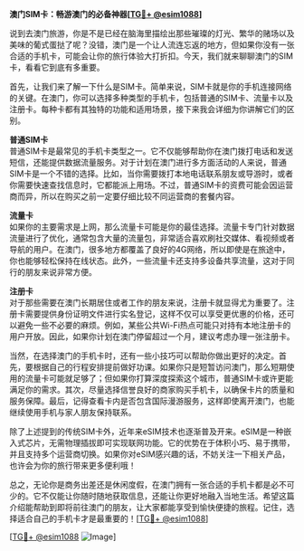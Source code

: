 **澳门SIM卡：畅游澳门的必备神器[[TG💪+ @esim1088](https://t.me/s/esim1088)]**

说到去澳门旅游，你是不是已经在脑海里描绘出那些璀璨的灯光、繁华的赌场以及美味的葡式蛋挞了呢？没错，澳门是一个让人流连忘返的地方，但如果你没有一张合适的手机卡，可能会让你的旅行体验大打折扣。今天，我们就来聊聊澳门的SIM卡，看看它到底有多重要。

首先，让我们来了解一下什么是SIM卡。简单来说，SIM卡就是你的手机连接网络的关键。在澳门，你可以选择多种类型的手机卡，包括普通的SIM卡、流量卡以及注册卡。每种卡都有其独特的功能和适用场景，接下来我会详细为你讲解它们的区别。

**普通SIM卡**  
普通SIM卡是最常见的手机卡类型之一。它不仅能够帮助你在澳门拨打电话和发送短信，还能提供数据流量服务。对于计划在澳门进行多方面活动的人来说，普通SIM卡是一个不错的选择。比如，当你需要拨打本地电话联系朋友或导游时，或者你需要快速查找信息时，它都能派上用场。不过，普通SIM卡的资费可能会因运营商而异，所以在购买之前一定要仔细比较不同运营商的套餐内容。

**流量卡**  
如果你的主要需求是上网，那么流量卡可能是你的最佳选择。流量卡专门针对数据流量进行了优化，通常包含大量的流量包，非常适合喜欢刷社交媒体、看视频或者导航的用户。在澳门，很多地方都覆盖了良好的4G网络，所以即使是在旅途中，你也能够轻松保持在线状态。此外，一些流量卡还支持多设备共享流量，这对于同行的朋友来说非常方便。

**注册卡**  
对于那些需要在澳门长期居住或者工作的朋友来说，注册卡就显得尤为重要了。注册卡需要提供身份证明文件进行实名登记，这样不仅可以享受更优惠的价格，还可以避免一些不必要的麻烦。例如，某些公共Wi-Fi热点可能只对持有本地注册卡的用户开放。因此，如果你计划在澳门停留超过一个月，建议考虑办理一张注册卡。

当然，在选择澳门的手机卡时，还有一些小技巧可以帮助你做出更好的决定。首先，要根据自己的行程安排提前做好功课。如果你只是短暂访问澳门，那么短期使用的流量卡可能就足够了；但如果你打算深度探索这个城市，普通SIM卡或许更能满足你的需求。其次，尽量选择信誉良好的商家购买手机卡，以确保卡片的质量和服务保障。最后，记得查看卡内是否包含国际漫游服务，这样即使离开澳门，也能继续使用手机与家人朋友保持联系。

除了上述提到的传统SIM卡外，近年来eSIM技术也逐渐普及开来。eSIM是一种嵌入式芯片，无需物理插拔即可实现联网功能。它的优势在于体积小巧、易于携带，并且支持多个运营商切换。如果你对eSIM感兴趣的话，不妨关注一下相关产品，也许会为你的旅行带来更多便利哦！

总之，无论你是商务出差还是休闲度假，在澳门拥有一张合适的手机卡都是必不可少的。它不仅能让你随时随地获取信息，还能让你更好地融入当地生活。希望这篇介绍能帮助到即将前往澳门的朋友，让大家都能享受到愉快便捷的旅程。记住，选择适合自己的手机卡才是最重要的！[[TG💪+ @esim1088](https://t.me/s/esim1088)]

[[TG💪+ @esim1088](https://t.me/s/esim1088) ![Image](https://i.postimg.cc/4NQfJmqS/Snipaste-2025-05-13-00-14-12.png)]